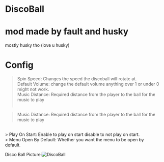 # DiscoBall

# mod made by fault and husky
mostly husky tho (love u husky)

# Config

> Spin Speed: Changes the speed the discoball will rotate at.
> <br />
> Default Volume: change the default volume anything over 1 or under 0 might not work.
> <br />
> Music Distance: Required distance from the player to the ball for the music to play
> <br />
> <br />



> Music Distance: Required distance from the player to the ball for the music to play
<br />
> Play On Start: Enable to play on start disable to not play on start.
<br />
> Menu Open By Default: Whether you want the menu to be open by default.

Disco Ball Picture:![DiscoBall](https://user-images.githubusercontent.com/103238785/190529843-89c01013-e609-40da-b82c-57302eb5c712.png)



